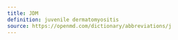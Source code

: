```yaml
---
title: JDM
definition: juvenile dermatomyositis
source: https://openmd.com/dictionary/abbreviations/j
---
```

